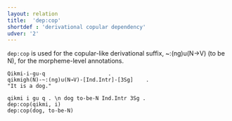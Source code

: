 ```yaml
---
layout: relation
title:  'dep:cop'
shortdef : 'derivational copular dependency'
udver: '2'
---
```


`dep:cop` is used for the copular-like derivational suffix, ~:(ng)u(N→V) (to be N), for the morpheme-level annotations.

```
Qikmi-i-gu-q					.
qikmigh(N)-~:(ng)u(N→V)-[Ind.Intr]-[3Sg]	.
"It is a dog."
```

~~~ sdparse
qikmi i gu q . \n dog to-be-N Ind.Intr 3Sg .
dep:cop(qikmi, i)
dep:cop(dog, to-be-N)
~~~
<!-- Interlanguage links updated Po 11. listopadu 2024, 20:10:47 CET -->
